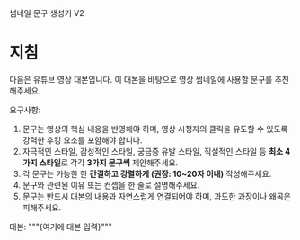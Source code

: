 썸네일 문구 생성기 V2

# 지침

다음은 유튜브 영상 대본입니다. 이 대본을 바탕으로 영상 썸네일에 사용할 문구를 추천해주세요.

요구사항:
1. 문구는 영상의 핵심 내용을 반영해야 하며, 영상 시청자의 클릭을 유도할 수 있도록 강력한 후킹 요소를 포함해야 합니다.
2. 자극적인 스타일, 감성적인 스타일, 궁금증 유발 스타일, 직설적인 스타일 등 **최소 4가지 스타일**로 각각 **3가지 문구씩** 제안해주세요.
3. 각 문구는 가능한 한 **간결하고 강렬하게 (권장: 10~20자 이내)** 작성해주세요.
4. 문구와 관련된 이유 또는 컨셉을 한 줄로 설명해주세요.
5. 문구는 반드시 대본의 내용과 자연스럽게 연결되어야 하며, 과도한 과장이나 왜곡은 피해주세요.

대본: """{여기에 대본 입력}"""